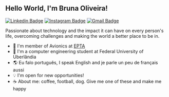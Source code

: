 ## Hello World, I'm Bruna Oliveira!

[![Linkedin Badge](https://img.shields.io/badge/-LinkedIn-blue?style=flat-square&logo=Linkedin&logoColor=white&link=https://www.linkedin.com/)](https://www.linkedin.com/) [![Instagram Badge](https://img.shields.io/badge/-Instagram-C13584?style=flat-quare&labelColor=C13584&logo=instagram&logoColor=white&link=https://www.instagram.com/bru_oliveirax/)](https://www.instagram.com/bru_oliveirax/) [![Gmail Badge](https://img.shields.io/badge/-Gmail-c14438?style=flat-square&logo=Gmail&logoColor=white&link=mailto:brunaisaboliveira@gmail.com)](mailto:brunaisaboliveira@gmail.com)

Passionate about technology and the impact it can have on every person's life, overcoming challenges and making the world a better place to be in.

- 🚀 I'm member of Avionics  at [EPTA](https://www.instagram.com/equipe_epta/)
- 📖 I'm a computer engineering student at Federal University of Uberlândia
- 🌎 Eu falo português, I speak English and je parle un peu de français aussi
- 💡 I'm open for new opportunities!
- ☕️ About me: coffee, football, dog. Give me one of these and make me happy
